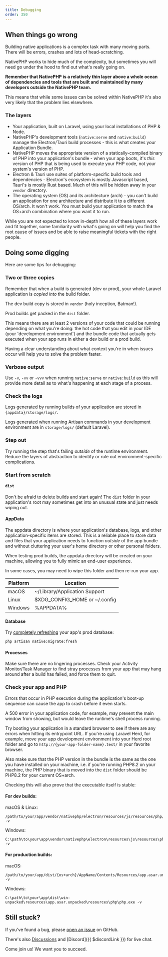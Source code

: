 ```yaml
---
title: Debugging
order: 350
---
```


## When things go wrong

Building native applications is a complex task with many moving parts. There will be errors, crashes and lots of
head-scratching.

NativePHP works to hide much of the complexity, but sometimes you will need go under the hood to find out what's really
going on.

**Remember that NativePHP is a relatively thin layer above a whole ocean of dependencies and tools that are built and
maintained by many developers outside the NativePHP team.**

This means that while some issues can be solved within NativePHP it's also very likely that the problem lies elsewhere.

### The layers

- Your application, built on Laravel, using your local installations of PHP & Node.
- NativePHP's development tools (`native:serve` and `native:build`) manage the Electron/Tauri build processes - this is
  what creates your Application Bundle.
- NativePHP moves the appropriate version of a statically-compiled binary of PHP into your application's bundle - when
  your app boots, it's _this_ version of PHP that is being used to execute your PHP code, not your system's version of
  PHP. 
- Electron & Tauri use suites of platform-specific build tools and dependencies - Electron's ecosystem is mostly
  Javascript based, Tauri's is mostly Rust based. Much of this will be hidden away in your `vendor` directory.
- The operating system (OS) and its architecture (arch) - you can't build an application for one architecture and
  distribute it to a different OS/arch. It won't work. You must build your application to match the OS+arch combination
  where you want it to run.

While you are not expected to know in-depth how all of these layers work and fit together, some familiarity with what's
going on will help you find the root cause of issues and be able to raise meaningful tickets with the right people.

## Doing some digging

Here are some tips for debugging:

### Two or three copies
Remember that when a build is generated (dev or prod), your whole Laravel application is _copied into_ the build folder.

The dev build copy is stored in `vendor` (holy inception, Batman!).

Prod builds get packed in the `dist` folder.

This means there are at least 2 versions of your code that could be running depending on what you're doing: the hot code
that you edit in your IDE (your 'development environment') and the bundle code that actually gets executed when your app
runs in either a dev build or a prod build.

Having a clear understanding about what context you're in when issues occur will help you to solve the problem faster.

### Verbose output
Use `-v`, `-vv` or `-vvv` when running `native:serve` or `native:build` as this will provide more detail as to what's 
happening at each stage of a process.

### Check the logs
Logs generated by running builds of your application are stored in `{appdata}/storage/logs/`.

Logs generated when running Artisan commands in your development environment are in `storage/logs/` (default Laravel).

### Step out
Try running the step that's failing _outside_ of the runtime environment. Reduce the layers of abstraction to
identify or rule out environment-specific complications.

### Start from scratch

#### `dist`
Don't be afraid to delete builds and start again! The `dist` folder in your application's root may sometimes get into
an unusual state and just needs wiping out.

#### AppData
The appdata directory is where your application's database, logs, and other application-specific items are stored.
This is a reliable place to store data and files that your application needs to function _outside_ of the app
bundle and without cluttering your user's home directory or other personal folders.

When testing prod builds, the appdata directory will be created on your machine, allowing you to fully mimic an end-user
experience.

In some cases, you may need to wipe this folder and then re-run your app.

| Platform | Location                       |
|----------|--------------------------------|
| macOS    | ~/Library/Application Support  |
| Linux    | $XDG_CONFIG_HOME or ~/.config  |
| Windows  | %APPDATA%                      |

#### Database
Try [completely refreshing](/docs/digging-deeper/databases#refreshing-your-app-database) your app's prod database:

```shell
php artisan native:migrate:fresh
```

#### Processes
Make sure there are no lingering processes. Check your Activity Monitor/Task Manager to find stray processes from your
app that may hang around after a build has failed, and force them to quit.

### Check your app and PHP
Errors that occur in PHP execution during the application's boot-up sequence can cause the app to crash before it even
starts.

A 500 error in your application code, for example, may prevent the main window from showing, but would leave the runtime's
shell process running.

Try booting your application in a standard browser to see if there are any errors when hitting its entrypoint URL. If
you're using Laravel Herd, for example, move your app development environment into your Herd root folder and go to
`http://{your-app-folder-name}.test/` in your favorite browser. 

Also make sure that the PHP version in the bundle is the same as the one you have installed on your machine, i.e.
if you're running PHP8.2 on your machine, the PHP binary that is moved into the `dist` folder should be PHP8.2 for your
current OS+arch.

Checking this will also prove that the executable itself is stable:

#### For dev builds:
macOS & Linux:
```shell
/path/to/your/app/vendor/nativephp/electron/resources/js/resources/php/php -v
```
Windows:
```
C:\path\to\your\app\vendor\nativephp\electron\resources\js\resources\php\php.exe -v
```

#### For production builds:
macOS:
```shell
/path/to/your/app/dist/{os+arch}/AppName/Contents/Resources/app.asar.unpacked/resources/php/php -v
```

Windows:
```
C:\path\to\your\app\dist\win-unpacked\resources\app.asar.unpacked\resources\php\php.exe -v
```

## Still stuck?
If you've found a bug, please [open an issue](https://github.com/nativephp/laravel/issues/new) on GitHub.

There's also [Discussions](https://github.com/orgs/NativePHP/discussions) and
[Discord]({{ $discordLink }}) for live chat.

Come join us! We want you to succeed.
